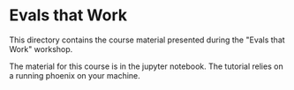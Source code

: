 # Evals that Work

This directory contains the course material presented during the "Evals that Work" workshop.

The material for this course is in the jupyter notebook. The tutorial relies on a running phoenix on your machine.

